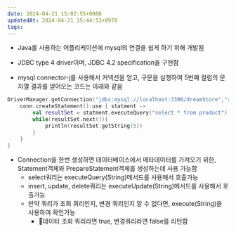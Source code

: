 ```yaml
---
date: 2024-04-21 15:02:55+0000
updatedAt: 2024-04-21 15:44:53+0970
tags: 
---
```

- Java를 사용하는 어플리케이션에 mysql의 연결을 쉽게 하기 위해 개발됨
- JDBC type 4 driver이며, JDBC 4.2 specification을 구현함

- mysql connector-j를 사용해서 커넥션을 얻고, 구문을 실행하여 5번째 컬럼의 문자열 결과를 얻어오는 코드는 아래와 같음
```kotlin
DriverManager.getConnection("jdbc:mysql://localhost:3306/dreamStore","root","tjdgh123").use {conn ->  
    conn.createStatement().use { statment ->  
        val resultSet = statment.executeQuery("select * from product")  
        while(resultSet.next()){  
            println(resultSet.getString(5))  
        }  
    }  
}
```
- Connection을 한번 생성하면 데이터베이스에서 메타데이터를 가져오기 위한, Statement객체와 PrepareStatement객체를 생성하는데 사용 가능함
	- select쿼리는 executeQuery(String)메서드를 사용해서 호출가능
	- insert, update, delete쿼리는 executeUpdate(String)메서드를 사용해서 호출가능
	- 만약 쿼리가 조회 쿼리인지, 변경 쿼리인지 알 수 없다면, execute(String)을 사용하여 확인가능
		- 데이터 조회 쿼리라면 true, 변경쿼리라면 false를 리턴함
